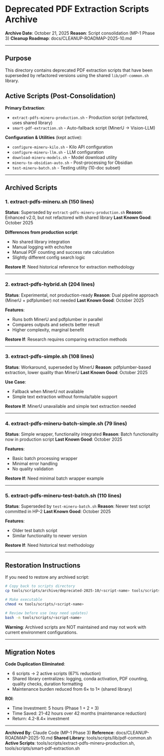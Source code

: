 # Deprecated PDF Extraction Scripts Archive

**Archive Date**: October 21, 2025
**Reason**: Script consolidation (MP-1 Phase 3)
**Cleanup Roadmap**: docs/CLEANUP-ROADMAP-2025-10.md

---

## Purpose

This directory contains deprecated PDF extraction scripts that have been superseded by refactored versions using the shared `lib/pdf-common.sh` library.

## Active Scripts (Post-Consolidation)

**Primary Extraction**:
- `extract-pdfs-mineru-production.sh` - Production script (refactored, uses shared library)
- `smart-pdf-extraction.sh` - Auto-fallback script (MinerU → Vision-LLM)

**Configuration & Utilities** (kept active):
- `configure-mineru-kilo.sh` - Kilo API configuration
- `configure-mineru-llm.sh` - LLM configuration
- `download-mineru-models.sh` - Model download utility
- `mineru-to-obsidian-auto.sh` - Post-processing for Obsidian
- `test-mineru-batch.sh` - Testing utility (10-doc subset)

---

## Archived Scripts

### 1. extract-pdfs-mineru.sh (150 lines)
**Status**: Superseded by `extract-pdfs-mineru-production.sh`
**Reason**: Enhanced v2.0, but not refactored with shared library
**Last Known Good**: October 2025

**Differences from production script**:
- No shared library integration
- Manual logging with echo/tee
- Manual PDF counting and success rate calculation
- Slightly different config search logic

**Restore If**: Need historical reference for extraction methodology

---

### 2. extract-pdfs-hybrid.sh (204 lines)
**Status**: Experimental, not production-ready
**Reason**: Dual pipeline approach (MinerU + pdfplumber) not needed
**Last Known Good**: October 2025

**Features**:
- Runs both MinerU and pdfplumber in parallel
- Compares outputs and selects better result
- Higher complexity, marginal benefit

**Restore If**: Research requires comparing extraction methods

---

### 3. extract-pdfs-simple.sh (108 lines)
**Status**: Workaround, superseded by MinerU
**Reason**: pdfplumber-based extraction, lower quality than MinerU
**Last Known Good**: October 2025

**Use Case**:
- Fallback when MinerU not available
- Simple text extraction without formula/table support

**Restore If**: MinerU unavailable and simple text extraction needed

---

### 4. extract-pdfs-mineru-batch-simple.sh (79 lines)
**Status**: Simple wrapper, functionality integrated
**Reason**: Batch functionality now in production script
**Last Known Good**: October 2025

**Features**:
- Basic batch processing wrapper
- Minimal error handling
- No quality validation

**Restore If**: Need minimal batch wrapper example

---

### 5. extract-pdfs-mineru-test-batch.sh (110 lines)
**Status**: Superseded by `test-mineru-batch.sh`
**Reason**: Newer test script committed in HP-2
**Last Known Good**: October 2025

**Features**:
- Older test batch script
- Similar functionality to newer version

**Restore If**: Need historical test methodology

---

## Restoration Instructions

If you need to restore any archived script:

```bash
# Copy back to scripts directory
cp tools/scripts/archive/deprecated-2025-10/<script-name> tools/scripts/

# Make executable
chmod +x tools/scripts/<script-name>

# Review before use (may need updates)
bash -n tools/scripts/<script-name>
```

**Warning**: Archived scripts are NOT maintained and may not work with current environment configurations.

---

## Migration Notes

**Code Duplication Eliminated**:
- 6 scripts → 2 active scripts (67% reduction)
- Shared library centralizes: logging, conda activation, PDF counting, quality checks, duration formatting
- Maintenance burden reduced from 6× to 1× (shared library)

**ROI**:
- Time Investment: 5 hours (Phase 1 + 2 + 3)
- Time Saved: 21-42 hours over 42 months (maintenance reduction)
- Return: 4.2-8.4× investment

---

**Archived By**: Claude Code (MP-1 Phase 3)
**Reference**: docs/CLEANUP-ROADMAP-2025-10.md
**Shared Library**: tools/scripts/lib/pdf-common.sh
**Active Scripts**: tools/scripts/extract-pdfs-mineru-production.sh, tools/scripts/smart-pdf-extraction.sh
